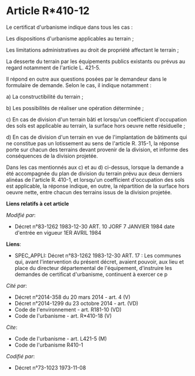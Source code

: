 # Article R*410-12

Le certificat d'urbanisme indique dans tous les cas : 

Les dispositions d'urbanisme applicables au terrain ; 

Les limitations administratives au droit de propriété affectant le terrain ; 

La desserte du terrain par les équipements publics existants ou prévus au regard notamment de l'article L. 421-5. 

Il répond en outre aux questions posées par le demandeur dans le formulaire de demande. Selon le cas, il indique notamment : 

a) La constructibilité du terrain ; 

b) Les possibilités de réaliser une opération déterminée ; 

c) En cas de division d'un terrain bâti et lorsqu'un coefficient d'occupation des sols est applicable au terrain, la surface
hors oeuvre nette résiduelle ; 

d) En cas de division d'un terrain en vue de l'implantation de bâtiments qui ne constitue pas un lotissement au sens de
l'article R. 315-1, la réponse porte sur chacun des terrains devant provenir de la division, et informe des conséquences de
la division projetée. 

Dans les cas mentionnés aux c) et au d) ci-dessus, lorsque la demande a été accompagnée du plan de division du terrain prévu
aux deux derniers alinéas de l'article R. 410-1, et lorsqu'un coefficient d'occupation des sols est applicable, la réponse
indique, en outre, la répartition de la surface hors oeuvre nette, entre chacun des terrains issus de la division projetée.

**Liens relatifs à cet article**

_Modifié par_:

  - Décret n°83-1262 1983-12-30 ART. 10 JORF 7 JANVIER 1984 date d'entrée en vigueur 1ER AVRIL 1984

**Liens**:

  - SPEC_APPLI: Décret n°83-1262 1983-12-30 ART. 17 : Les communes qui, avant l'intervention du présent décret, avaient pouvoir, aux lieu et place du directeur départemental de l'équipement, d'instruire les demandes de certificat d'urbanisme, continuent à exercer ce p

_Cité par_:

  - Décret n°2014-358 du 20 mars 2014 - art. 4 (V)
  - Décret n°2014-1299 du 23 octobre 2014 - art. (VD)
  - Code de l'environnement - art. R181-10 (VD)
  - Code de l'urbanisme - art. R*410-18 (V)

_Cite_:

  - Code de l'urbanisme - art. L421-5 (M)
  - Code de l'urbanisme R410-1

_Codifié par_:

  - Décret n°73-1023 1973-11-08
